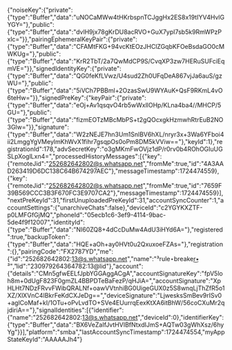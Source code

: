 {"noiseKey":{"private":{"type":"Buffer","data":"uNOCaMWw4tHKrbspnTCJggHx2ES8x19tIYV4HvlGYGY="},"public":{"type":"Buffer","data":"dvlH9jx78gKrDU8acRVO+GuX7ypI7sb5k9RmWPzPxlc="}},"pairingEphemeralKeyPair":{"private":{"type":"Buffer","data":"CFAMtFKG+94vcKtEOzJHClZGqbKFOeBsdaGO0cMWKUg="},"public":{"type":"Buffer","data":"KrR2TbT/2a7QwMdCP9S/CvqXP3zw7HERuSUFciEqmVE="}},"signedIdentityKey":{"private":{"type":"Buffer","data":"QG0feKfLVwz/U4sud2Zh0UFqDeA867vjJa6auS/gzWU="},"public":{"type":"Buffer","data":"5iVCh7PBBml+2OzasSwU9WYAuK+QsF9RKmL4vO6teHw="}},"signedPreKey":{"keyPair":{"private":{"type":"Buffer","data":"eOj+Av1qsqvO4rb5wWxllOHp/KLna4ba4//MHCP/5GU="},"public":{"type":"Buffer","data":"fizmEOTzMBcMbPS+t2gQOcxgkHzmwhRtrEuB2NO3Glw="}},"signature":{"type":"Buffer","data":"W2zNEJE7hn3Um1SnlBV6hXL/nryr3x+3Wa6YFboi4ii2LmggYgVMeylmKhWvX1fihr7gsqpOs0oPm8DM5kVViw=="},"keyId":1},"registrationId":178,"advSecretKey":"o3gMKmFwOVjz1dP/r0rv0b4ROhOGIuUGSLpXoglLxn4=","processedHistoryMessages":[{"key":{"remoteJid":"252682642802@s.whatsapp.net","fromMe":true,"id":"4A3AAD263419D6DC138C64B674297AEC"},"messageTimestamp":1724474559},{"key":{"remoteJid":"252682642802@s.whatsapp.net","fromMe":true,"id":"7659F39B569CCC3B3F670FC3E9707CA2"},"messageTimestamp":1724474559}],"nextPreKeyId":31,"firstUnuploadedPreKeyId":31,"accountSyncCounter":1,"accountSettings":{"unarchiveChats":false},"deviceId":"c2YGYKXZTF-p0LMFGfGjMQ","phoneId":"05ecb1c6-3ef9-4114-9bac-5de4f9f12007","identityId":{"type":"Buffer","data":"NI60ZQ8+4dCcDuMw4AdU3iHYd6A="},"registered":true,"backupToken":{"type":"Buffer","data":"HQE+aOh+ay0HVt0u2QxuxoeFZAs="},"registration":{},"pairingCode":"FX2787YD","me":{"id":"252682642802:13@s.whatsapp.net","name":"³rule⋆breaker٭͜ ³","lid":"230979264364782:13@lid"},"account":{"details":"CMn5gfwEELfJpbYGGAggACgA","accountSignatureKey":"fpV5loh8m+0dUgF823F0gmZL4BBPDTeBaFezP/qHJiA=","accountSignature":"XpHLHt7NDzFRvvFWibQRALNf+oawVVtnhiBG0UigeGUX0z5S8wnqLjThZfR5o1XZ/XlXVnC4IBkrFeKdCXJeDg==","deviceSignature":"LjwesksSmBev9rISv0+aglCoMaf+kI/1OTu+oPvLvdTO+SVe4EUurrqEexKtXA6itBhW/56coCXuMr2qjdiriA=="},"signalIdentities":[{"identifier":{"name":"252682642802:13@s.whatsapp.net","deviceId":0},"identifierKey":{"type":"Buffer","data":"BX6VeZaIfJvtHVIBfNtxdIJmS+AQTw03gWhXsz/6hyYg"}}],"platform":"smba","lastAccountSyncTimestamp":1724474554,"myAppStateKeyId":"AAAAAJh4"}
